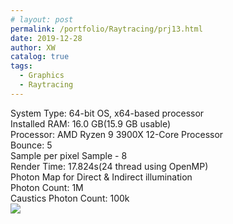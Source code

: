 ```yaml
---
# layout: post
permalink: /portfolio/Raytracing/prj13.html
date: 2019-12-28
author: XW
catalog: true
tags:
  - Graphics
  - Raytracing
---
```


<div>System Type: 64-bit OS, x64-based processor</div>
<div>Installed RAM: 16.0 GB(15.9 GB usable)</div>
<div>Processor: AMD Ryzen 9 3900X 12-Core Processor</div>
<div>Bounce: 5</div>
<div>Sample per pixel Sample - 8</div>
<div>Render Time: 17.824s(24 thread using OpenMP)</div>
<div>Photon Map for Direct & Indirect illumination</div>
<div>Photon Count: 1M</div>
<div>Caustics Photon Count: 100k</div>
<div>
    <img rel="fsimage" src="{{site.url}}/portfolio/Raytracing/prj13.png"/>
<div>